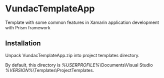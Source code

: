 # VundacTemplateApp

Template with some common features in Xamarin application development with Prism framework 

## Installation

Unpack VundacTemplateApp.zip into project templates directory.

By default, this directory is *%USERPROFILE%*\Documents\Visual Studio *%VERSION%*\Templates\ProjectTemplates.
